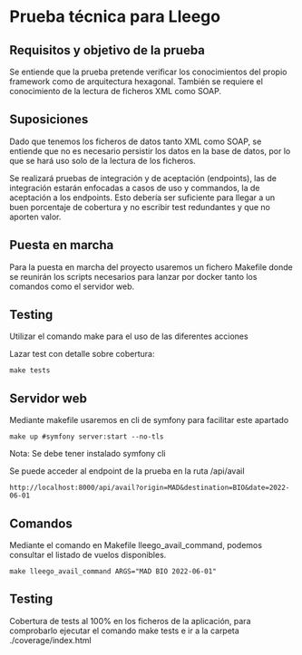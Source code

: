 # Prueba técnica para Lleego

## Requisitos y objetivo de la prueba

Se entiende que la prueba pretende verificar los conocimientos del propio
framework como de arquitectura hexagonal. También se requiere el conocimiento de
la lectura de ficheros XML como SOAP.

## Suposiciones

Dado que tenemos los ficheros de datos tanto XML como SOAP, se entiende que no es
necesario persistir los datos en la base de datos, por lo que se hará uso solo de la
lectura de los ficheros.

Se realizará pruebas de integración y de aceptación (endpoints), las de integración
estarán enfocadas a casos de uso y commandos, la de aceptación a los endpoints.
Esto debería ser suficiente para llegar a un buen porcentaje de cobertura y no escribir
test redundantes y que no aporten valor.

## Puesta en marcha

Para la puesta en marcha del proyecto usaremos un fichero Makefile donde se reunirán
los scripts necesarios para lanzar por docker tanto los comandos como el servidor web.

## Testing

Utilizar el comando make para el uso de las diferentes acciones

Lazar test con detalle sobre cobertura:
```shell
make tests
```

## Servidor web

Mediante makefile usaremos en cli de symfony para facilitar este apartado
```shell
make up #symfony server:start --no-tls
```

Nota: Se debe tener instalado symfony cli

Se puede acceder al endpoint de la prueba en la ruta /api/avail

```
http://localhost:8000/api/avail?origin=MAD&destination=BIO&date=2022-06-01
```

## Comandos

Mediante el comando en Makefile lleego_avail_command, podemos consultar el listado de vuelos disponibles.
```shell
make lleego_avail_command ARGS="MAD BIO 2022-06-01"
```

## Testing

Cobertura de tests al 100% en los ficheros de la aplicación, para comprobarlo ejecutar el comando make 
tests e ir a la carpeta ./coverage/index.html